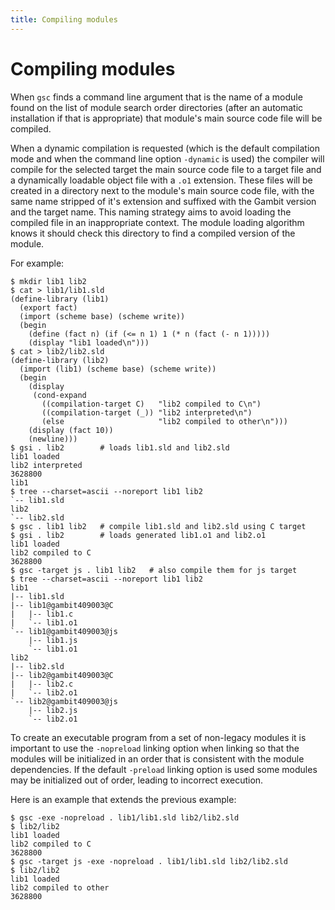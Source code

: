 ```yaml
---
title: Compiling modules
---
```


# Compiling modules

When `gsc` finds a command line argument that is the name of a module found on
the list of module search order directories (after an automatic installation if
that is appropriate) that module's main source code file will be compiled.

When a dynamic compilation is requested (which is the default compilation mode
and when the command line option `-dynamic` is used) the compiler will compile
for the selected target the main source code file to a target file and a
dynamically loadable object file with a `.o1` extension. These files will be
created in a directory next to the module's main source code file, with the same
name stripped of it's extension and suffixed with the Gambit version and the
target name. This naming strategy aims to avoid loading the compiled file in an
inappropriate context. The module loading algorithm knows it should check this
directory to find a compiled version of the module.

For example:

```shell
$ mkdir lib1 lib2
$ cat > lib1/lib1.sld
(define-library (lib1)
  (export fact)
  (import (scheme base) (scheme write))
  (begin
    (define (fact n) (if (<= n 1) 1 (* n (fact (- n 1)))))
    (display "lib1 loaded\n")))
$ cat > lib2/lib2.sld
(define-library (lib2)
  (import (lib1) (scheme base) (scheme write))
  (begin
    (display
     (cond-expand
       ((compilation-target C)   "lib2 compiled to C\n")
       ((compilation-target (_)) "lib2 interpreted\n")
       (else                     "lib2 compiled to other\n")))
    (display (fact 10))
    (newline)))
$ gsi . lib2        # loads lib1.sld and lib2.sld
lib1 loaded
lib2 interpreted
3628800
lib1
$ tree --charset=ascii --noreport lib1 lib2
`-- lib1.sld
lib2
`-- lib2.sld
$ gsc . lib1 lib2   # compile lib1.sld and lib2.sld using C target
$ gsi . lib2        # loads generated lib1.o1 and lib2.o1
lib1 loaded
lib2 compiled to C
3628800
$ gsc -target js . lib1 lib2   # also compile them for js target
$ tree --charset=ascii --noreport lib1 lib2
lib1
|-- lib1.sld
|-- lib1@gambit409003@C
|   |-- lib1.c
|   `-- lib1.o1
`-- lib1@gambit409003@js
    |-- lib1.js
    `-- lib1.o1
lib2
|-- lib2.sld
|-- lib2@gambit409003@C
|   |-- lib2.c
|   `-- lib2.o1
`-- lib2@gambit409003@js
    |-- lib2.js
    `-- lib2.o1
```

To create an executable program from a set of non-legacy modules it is important
to use the `-nopreload` linking option when linking so that the modules will be
initialized in an order that is consistent with the module dependencies. If the
default `-preload` linking option is used some modules may be initialized out of
order, leading to incorrect execution.

Here is an example that extends the previous example:

```shell
$ gsc -exe -nopreload . lib1/lib1.sld lib2/lib2.sld
$ lib2/lib2
lib1 loaded
lib2 compiled to C
3628800
$ gsc -target js -exe -nopreload . lib1/lib1.sld lib2/lib2.sld
$ lib2/lib2
lib1 loaded
lib2 compiled to other
3628800
```
